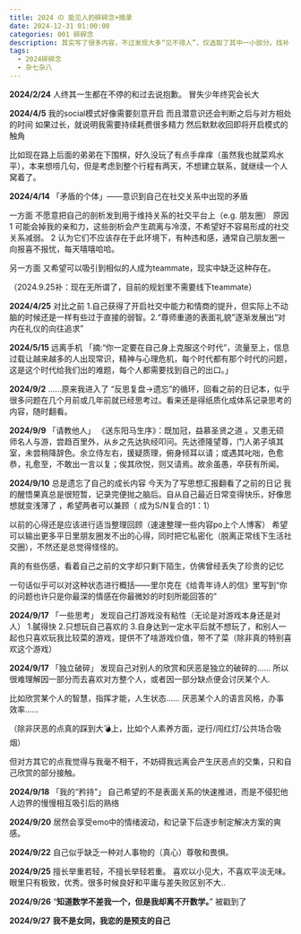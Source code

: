 ```yaml
---
title: 2024 の 能见人的碎碎念+摘录
date: 2024-12-31 01:00:00
categories: 001 碎碎念
description: 其实写了很多内容，不过发现大多“见不得人”，仅选取了其中一小部分。找补：并没有其他内容很怪的意思，我是善良真诚单纯小女孩（确信）
tags:
  - 2024碎碎念
  - 杂七杂八
---
```

**2024/2/24**
人终其一生都在不停的和过去说抱歉。
冒失少年终究会长大


**2024/4/5**
我的social模式好像需要刻意开启
而且潜意识还会判断之后与对方相处的时间
如果过长，就说明我需要持续耗费很多精力
然后默默收回即将开启模式的触角

比如现在路上后面的弟弟在下围棋，好久没玩了有点手痒痒（虽然我也就菜鸡水平），本来想唠几句，但是考虑到整个行程有两天，不想建立联系，就继续一个人窝着了。


**2024/4/14**
「矛盾的个体」——意识到自己在社交关系中出现的矛盾

一方面
不愿意把自己的剖析发到用于维持关系的社交平台上（e.g. 朋友圈）
原因
1 可能会掉我的亲和力，这些剖析会产生疏离与冷漠，不希望好不容易形成的社交关系减弱。
2 认为它们不应该存在于此环境下，有种违和感，通常自己朋友圈一向报喜不报忧，每天嘻嘻哈哈。

另一方面
又希望可以吸引到相似的人成为teammate，现实中缺乏这种存在。

（2024.9.25补：现在无所谓了，目前的规划里不需要线下teammate）


**2024/4/25**
对比之前
1.自己获得了开启社交中能力和情商的提升，但实际上不动脑的时候还是一样有些过于直接的弱智。
​2.“尊师重道的表面礼貌”逐渐发展出“对内在礼仪的向往追求”


**2024/5/15**
远离手机
「摘:“你一定要在自己身上克服这个时代”，流量至上，信息过载让越来越多的人出现常识，精神与心理危机，每个时代都有那个时代的问题，这是这个时代给我们出的难题，每个人都需要找到自己的出口。」


**2024/9/2**
……原来我进入了 “反思复盘→遗忘”的循环，回看之前的日记本，似乎很多问题在几个月前或几年前就已经思考过。看来还是得纸质化成体系记录思考的内容，随时翻看。


**2024/9/9**
「请教他人」
《送东阳马生序》：既加冠，益慕圣贤之道 。又患无硕师名人与游，尝趋百里外，从乡之先达执经叩问。先达德隆望尊，门人弟子填其室，未尝稍降辞色。余立侍左右，援疑质理，俯身倾耳以请；或遇其叱咄，色愈恭，礼愈至，不敢出一言以复；俟其欣悦，则又请焉。故余虽愚，卒获有所闻。


**2024/9/10**
总是遗忘了自己的成长内容
今天为了写思想汇报翻看了之前的日记
我的醒悟果真总是很短暂，记录完便抛之脑后。自从自己最近日常变得快乐，好像思想就变浅薄了 ，希望两者可以兼顾（ 成为S/N复合的1：1）

以前的心得还是应该进行适当整理回顾（速速整理一些内容po上个人博客）
希望可以输出更多平日里朋友圈发不出的心得，同时把它私密化（脱离正常线下生活社交圈），不然还是总觉得怪怪的。

真的有些伤感，看着自己之前的文字却只剩下陌生，仿佛曾经丢失了珍贵的记忆

一句话似乎可以对这种状态进行概括——里尔克在《给青年诗人的信》里写到“你的问题也许只是你最深的情感在你最微妙的时刻所能回答的”


**2024/9/17**
「一些思考」
发现自己打游戏没有粘性（无论是对游戏本身还是对人）
1.膩得快
2.只想玩自己喜欢的
3.自身达到一定水平后就不想玩了，和别人一起也只喜欢玩我比较菜的游戏，提供不了啥游戏价值，带不了菜（除非真的特别喜欢这个游戏）


**2024/9/17**
「独立破碎」
发现自己对别人的欣赏和厌恶是独立的破碎的…… 所以很难理解因一部分而去喜欢对方整个人，或者因一部分缺点便会讨厌某个人.

比如欣赏某个人的智慧，指挥才能，人生状态……  厌恶某个人的语言风格，办事效率……

（除非厌恶的点真的踩到大💣上，比如个人素养方面，逆行/闯红灯/公共场合吸烟）

但对方其它的点我觉得与我毫不相干，不妨碍我远离会产生厌恶点的交集，只和自己欣赏的部分接触。


**2024/9/18**
「我的“矜持”」
自己希望的不是表面关系的快速推进，而是不侵犯他人边界的慢慢相互吸引后的熟络


**2024/9/20** 
居然会享受emo中的情绪波动，和记录下后逐步制定解决方案的爽感。


**2024/9/22** 
自己似乎缺乏一种对人事物的（真心）尊敬和畏惧。


**2024/9/25**
擅长举重若轻，不擅长举轻若重。
喜欢以小见大，不喜欢平淡无味。
眼里只有极致，优秀。很多时候良好和平庸与差失败区别不大..


**2024/9/26**
“**知道数学不差我一个，但是我却离不开数学。**”
被戳到了


**2024/9/27**
**我不是女同，我恋的是预支的自己**
